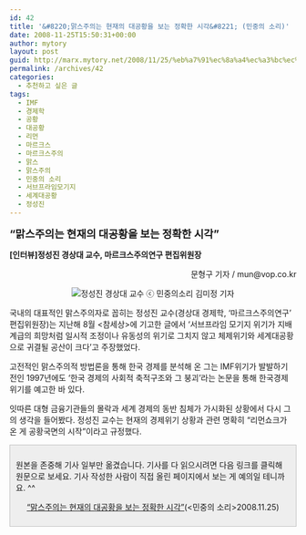 ```yaml
---
id: 42
title: '&#8220;맑스주의는 현재의 대공황을 보는 정확한 시각&#8221; (민중의 소리)'
date: 2008-11-25T15:50:31+00:00
author: mytory
layout: post
guid: http://marx.mytory.net/2008/11/25/%eb%a7%91%ec%8a%a4%ec%a3%bc%ec%9d%98%eb%8a%94-%ed%98%84%ec%9e%ac%ec%9d%98-%eb%8c%80%ea%b3%b5%ed%99%a9%ec%9d%84-%eb%b3%b4%eb%8a%94-%ec%a0%95%ed%99%95%ed%95%9c-%ec%8b%9c%ea%b0%81-%eb%af%bc%ec%a4%91/
permalink: /archives/42
categories:
  - 추천하고 싶은 글
tags:
  - IMF
  - 경제학
  - 공황
  - 대공황
  - 리먼
  - 마르크스
  - 마르크스주의
  - 맑스
  - 맑스주의
  - 민중의 소리
  - 서브프라임모기지
  - 세계대공황
  - 정성진
---
```

</p> 

<span style="font-size: 14pt; "><span class="Apple-style-span" style="font-weight: bold;">&#8220;맑스주의는 현재의 대공황을 보는 정확한 시각&#8221;</span></span>

<span class="Apple-style-span" style="font-weight: bold;">[인터뷰]정성진 경상대 교수, 마르크스주의연구 편집위원장</span>

<p align="right">
  문형구 기자 / mun@vop.co.kr
</p>

<p align="center">
  <img src="http://archivesb.vop.co.kr/images/25bb784a487b35dde36eebf4c5852005/2008-11/25103748_DSC_0013.jpg" alt="정성진 경상대 교수 ⓒ 민중의소리 김미정 기자" title="정성진 경상대 교수 ⓒ 민중의소리 김미정 기자" />
</p>

국내의 대표적인 맑스주의자로 꼽히는 정성진 교수(경상대 경제학, &#8216;마르크스주의연구&#8217; 편집위원장)는 지난해 8월 &lt;참세상&gt;에 기고한 글에서 &#8216;서브프라임 모기지 위기가 지배계급의 희망처럼 일시적 조정이나 유동성의 위기로 그치지 않고 체제위기와 세계대공황으로 귀결될 공산이 크다&#8217;고 주장했었다. 

고전적인 맑스주의적 방법론을 통해 한국 경제를 분석해 온 그는 IMF위기가 발발하기 전인 1997년에도 &#8216;한국 경제의 사회적 축적구조와 그 붕괴&#8217;라는 논문을 통해 한국경제 위기를 예고한 바 있다. 

잇따른 대형 금융기관들의 몰락과 세계 경제의 동반 침체가 가시화된 상황에서 다시 그의 생각을 들어봤다. 정성진 교수는 현재의 경제위기 상황과 관련 명확히 &#8220;리먼쇼크가 온 게 공황국면의 시작&#8221;이라고 규정했다. 

<div class="txc-textbox" style="border-top-style: solid; border-right-style: solid; border-bottom-style: solid; border-left-style: solid; border-top-width: 1px; border-right-width: 1px; border-bottom-width: 1px; border-left-width: 1px; border-top-color: rgb(193, 193, 193); border-right-color: rgb(193, 193, 193); border-bottom-color: rgb(193, 193, 193); border-left-color: rgb(193, 193, 193); background-color: rgb(238, 238, 238); padding-top: 10px; padding-right: 10px; padding-bottom: 10px; padding-left: 10px; ">
  <p>
    원본을 존중해 기사 일부만 옮겼습니다. 기사를 다 읽으시려면 다음 링크를 클릭해 원문으로 보세요. 기사 작성한 사람이 직접 올린 페이지에서 보는 게 예의일 테니까요. ^^
  </p>
  
  <p style="text-align: center; ">
    <a href="http://www.vop.co.kr/A00000230864.html" target="_blank" title="[http://www.vop.co.kr/A00000230864.html]로 이동합니다.">&#8220;맑스주의는 현재의 대공황을 보는 정확한 시각&#8221;</a>(&lt;민중의 소리&gt;2008.11.25)
  </p></p>
</div>
